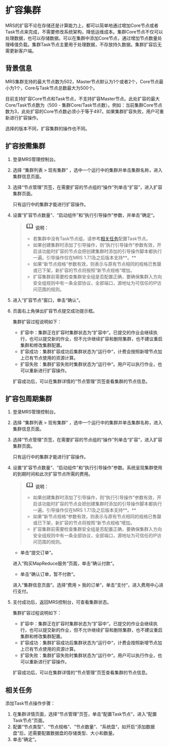 # 扩容集群<a name="ZH-CN_TOPIC_0173178086"></a>

MRS的扩容不论在存储还是计算能力上，都可以简单地通过增加Core节点或者Task节点来完成，不需要修改系统架构，降低运维成本。集群Core节点不仅可以处理数据，也可以存储数据。可以在集群中添加Core节点，通过增加节点数量处理峰值负载。集群Task节点主要用于处理数据，不存放持久数据。集群扩容后无需更新客户端。

## 背景信息<a name="section2893608111055"></a>

MRS集群支持的最大节点数为502，Master节点默认为1个或者2个，Core节点最小为1个，Core与Task节点总数最大为500个。

目前支持扩容Core节点和Task节点，不支持扩容Master节点。此处扩容的最大Core/Task节点数为（500 - 集群Core/Task节点数）。例如：当前集群Core节点数为3，此处扩容的Core节点数必须小于等于497。如果集群扩容失败，用户可重新进行扩容操作。

选择的版本不同，扩容集群的操作也不同。

## 扩容按需集群<a name="section4891160995023"></a>

1.  登录MRS管理控制台。
2.  选择  “集群列表  \>  现有集群“  ，选中一个运行中的集群并单击集群名称，进入集群信息页面。
3.  选择“节点管理”页签，在需要扩容的节点组的“操作”列单击“扩容”，进入扩容集群页面。

    只有运行中的集群才能进行扩容操作。

4.  设置“扩容节点数量“、“启动组件”和“执行引导操作”参数，并单击“确定“。

    >![](public_sys-resources/icon-note.gif) **说明：**   
    >-   若集群中没有Task节点组，请参考[相关任务](#section60245328163721)配置Task节点。  
    >-   如果创建集群时添加了引导操作，则“执行引导操作”参数有效，开启该功能时扩容的节点会把创建集群时添加的引导操作脚本都执行一遍。引导操作仅在MRS 1.7.1及之后版本支持**。**  
    >-   如果“新节点规格“参数有效，则表示与原有节点相同的规格已售罄或已下架，新扩容的节点将按照“新节点规格“增加。  
    >-   扩容集群前需要检查集群安全组是否配置正确，要确保集群入方向安全组规则中有一条全部协议，全部端口，源地址为可信任的IP访问范围的规则。  

5.  进入“扩容节点“窗口，单击“确认“。
6.  页面右上角弹出扩容节点提交成功提示框。

    集群扩容过程说明如下：

    -   扩容中：集群正在扩容时集群状态为“扩容中“。已提交的作业会继续执行，也可以提交新的作业，但不允许继续扩容和删除集群，也不建议重启集群和修改集群配置。
    -   扩容成功：集群扩容成功后集群状态为“运行中“，计费会按照新增节点加上已有节点使用的资源计算。
    -   扩容失败：集群扩容失败时集群状态为“运行中“。用户可以执行作业，也可以重新进行扩容操作。

    扩容成功后，可以在集群详情的“节点管理”页签查看集群的节点信息。


## 扩容包周期集群<a name="section45308593102934"></a>

1.  登录MRS管理控制台。
2.  选择  “集群列表  \>  现有集群“  ，选中一个运行中的集群并单击集群名称，进入集群信息页面。
3.  选择“节点管理”页签，在需要扩容的节点组的“操作”列单击“扩容”，进入扩容集群页面。

    只有运行中的集群才能进行扩容操作。

4.  设置“扩容节点数量“、“启动组件”和“执行引导操作”参数。系统呈现集群使用的到期时间和此次扩容节点所需的费用。

    >![](public_sys-resources/icon-note.gif) **说明：**   
    >-   如果创建集群时添加了引导操作，则“执行引导操作”参数有效，开启该功能时扩容的节点会把创建集群时添加的引导操作脚本都执行一遍。引导操作仅在MRS 1.7.1及之后版本支持**。**  
    >-   如果“新节点规格“参数有效，则表示与原有节点相同的规格已售罄或已下架，新扩容的节点将按照“新节点规格“增加。  
    >-   扩容集群前需要检查集群安全组是否配置正确，要确保集群入方向安全组规则中有一条全部协议，全部端口，源地址为可信任的IP访问范围的规则。  

    -   单击“提交订单“。

    进入“购买MapReduce服务“页面，单击“确认付款“。

    -   单击“确认订单，暂不付款“。

    进入“集群信息页面“。选择“费用 \> 我的订单“，单击“支付“，进入费用中心进行支付。

5.  支付成功后，返回MRS控制台，可查看集群状态。

    集群扩容过程说明如下：

    -   扩容中：集群正在扩容时集群状态为“扩容中“。已提交的作业会继续执行，也可以提交新的作业，但不允许继续扩容和删除集群，也不建议重启集群和修改集群配置。
    -   扩容成功：集群扩容成功后集群状态为“运行中“，计费会按照新增节点加上已有节点使用的资源计算。
    -   扩容失败：集群扩容失败时集群状态为“运行中“。用户可以执行作业，也可以重新进行扩容操作。

    扩容成功后，可以在集群详情的“节点管理”页签查看集群的节点信息。


## 相关任务<a name="section60245328163721"></a>

添加Task节点操作步骤：

1.  在集群详情页面，选择“节点管理”页签，单击“配置Task节点“，进入“配置Task节点”页面。
2.  配置“节点类型“、“节点规格“、“节点数量“、“系统盘“，如开启“添加数据盘“后，还需要配置数据盘的存储类型、大小和数量。
3.  单击“确定“。


